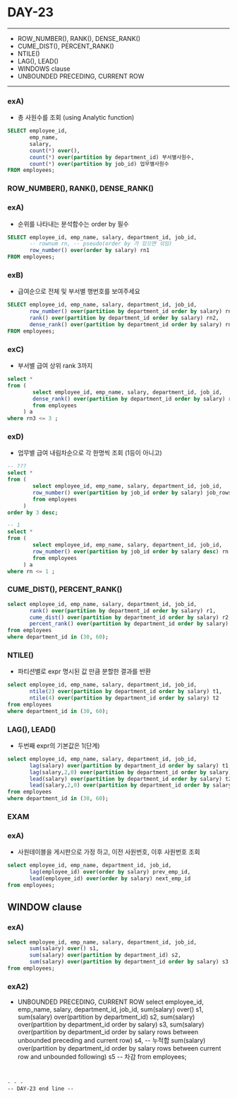 DAY-23
======
- - -

* ROW_NUMBER(), RANK(), DENSE_RANK()
* CUME_DIST(), PERCENT_RANK()
* NTILE()
* LAG(), LEAD()
* WINDOWS clause
* UNBOUNDED PRECEDING, CURRENT ROW
- - -


### exA)
* 총 사원수를 조회 (using Analytic function)
```sql
SELECT employee_id,
	   emp_name,
	   salary,
	   count(*) over(),
	   count(*) over(partition by department_id) 부서별사원수,
	   count(*) over(partition by job_id) 업무별사원수
FROM employees;
```

### ROW_NUMBER(), RANK(), DENSE_RANK()
### exA)
* 순위를 나타내는 분석함수는 order by 필수
```sql
SELECT employee_id, emp_name, salary, department_id, job_id,
   	   -- rownum rn, -- pseudo(order by 가 있으면 섞임)
       row_number() over(order by salary) rn1
FROM employees;
```

### exB) 
* 급여순으로 전체 및 부서별 행번호를 보여주세요
```sql
SELECT employee_id, emp_name, salary, department_id, job_id,
       row_number() over(partition by department_id order by salary) rn1,
       rank() over(partition by department_id order by salary) rn2,
       dense_rank() over(partition by department_id order by salary) rn3
FROM employees;
```

### exC)
* 부서별 급여 상위 rank 3까지 
```sql
select *
from (
		select employee_id, emp_name, salary, department_id, job_id,
        dense_rank() over(partition by department_id order by salary) rn3
        from employees
	 ) a
where rn3 <= 3 ;
```

### exD)
* 업무별 급여 내림차순으로 각 한명씩 조회 (1등이 아니고)
```sql
-- ???
select *
from (
		select employee_id, emp_name, salary, department_id, job_id,
        row_number() over(partition by job_id order by salary) job_rows
        from employees
     )
order by 3 desc;
```

```sql
-- 1
select *
from (
		select employee_id, emp_name, salary, department_id, job_id,
        row_number() over(partition by job_id order by salary desc) rn
        from employees
	 ) a
where rn <= 1 ;
```

### CUME_DIST(), PERCENT_RANK()
```sql
select employee_id, emp_name, salary, department_id, job_id,
       rank() over(partition by department_id order by salary) r1,
       cume_dist() over(partition by department_id order by salary) r2,
       percent_rank() over(partition by department_id order by salary) r3
from employees
where department_id in (30, 60);
```

### NTILE()
* 파티션별로 expr 명시된 값 만큼 분할한 결과를 반환
```sql
select employee_id, emp_name, salary, department_id, job_id,
       ntile(2) over(partition by department_id order by salary) t1,
       ntile(4) over(partition by department_id order by salary) t2
from employees
where department_id in (30, 60);
```

### LAG(), LEAD()
* 두번째 expr의 기본값은 1(단계)
```sql
select employee_id, emp_name, salary, department_id, job_id,
       lag(salary) over(partition by department_id order by salary) t1,
       lag(salary,2,0) over(partition by department_id order by salary) t1_2,
       lead(salary) over(partition by department_id order by salary) t2,
       lead(salary,2,0) over(partition by department_id order by salary) t2_2
from employees
where department_id in (30, 60);
```

### EXAM
### exA)
* 사원테이블을 게시판으로 가정 하고, 이전 사원번호, 이후 사원번호 조회
```sql
select employee_id, emp_name, department_id, job_id,
       lag(employee_id) over(order by salary) prev_emp_id,
       lead(employee_id) over(order by salary) next_emp_id
from employees;
```

## WINDOW clause
### exA)
```sql
select employee_id, emp_name, salary, department_id, job_id,
       sum(salary) over() s1,
       sum(salary) over(partition by department_id) s2,
       sum(salary) over(partition by department_id order by salary) s3 --누적합
from employees;
```

### exA2)
* UNBOUNDED PRECEDING, CURRENT ROW
select employee_id, emp_name, salary, department_id, job_id,
       sum(salary) over() s1,
       sum(salary) over(partition by department_id) s2,
       sum(salary) over(partition by department_id order by salary) s3,
       sum(salary) over(partition by department_id order by salary
	   					rows between unbounded preceding and current row) s4, -- 누적합
       sum(salary) over(partition by department_id order by salary
					 	rows between current row and unbounded following) s5 -- 차감
from employees;
```


- - -
-- DAY-23 end line --

